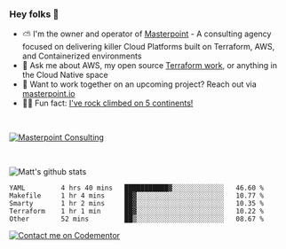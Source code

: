 

### Hey folks 👋



- ⛅️ I'm the owner and operator of [Masterpoint](https://masterpoint.io) - A consulting agency focused on delivering killer Cloud Platforms built on Terraform, AWS, and Containerized environments
- 💬 Ask me about AWS, my open source [Terraform work](https://github.com/masterpointio?q=terraform&type=&language=hcl), or anything in the Cloud Native space
- 🔨 Want to work together on an upcoming project? Reach out via [masterpoint.io](https://masterpoint.io)
- 🧗‍♂️ Fun fact: [I've rock climbed on 5 continents!](https://www.rockandice.com/videos/weekend-whippers/weekend-whipper-gunning-for-it-on-south-six-shooter/)

<br>


[![Masterpoint Consulting](https://masterpoint-public.s3.us-west-2.amazonaws.com/Logo-medium.png)](https://masterpoint.io)

<br>

![Matt's github stats](https://github-readme-stats.vercel.app/api?username=Gowiem&count_private=true&theme=cobalt&show_icons=true)

<!--START_SECTION:waka-->

```text
YAML         4 hrs 40 mins   ███████████▓░░░░░░░░░░░░░   46.60 %
Makefile     1 hr 4 mins     ██▓░░░░░░░░░░░░░░░░░░░░░░   10.77 %
Smarty       1 hr 2 mins     ██▓░░░░░░░░░░░░░░░░░░░░░░   10.35 %
Terraform    1 hr 1 min      ██▓░░░░░░░░░░░░░░░░░░░░░░   10.22 %
Other        52 mins         ██▒░░░░░░░░░░░░░░░░░░░░░░   08.67 %
```

<!--END_SECTION:waka-->

[![Contact me on Codementor](https://www.codementor.io/m-badges/gowiem/find-me-on-cm-b.svg)](https://www.codementor.io/@gowiem?refer=badge)
